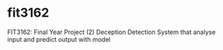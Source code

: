 # fit3162
FIT3162: Final Year Project (2) Deception Detection System that analyse input and predict output with model

